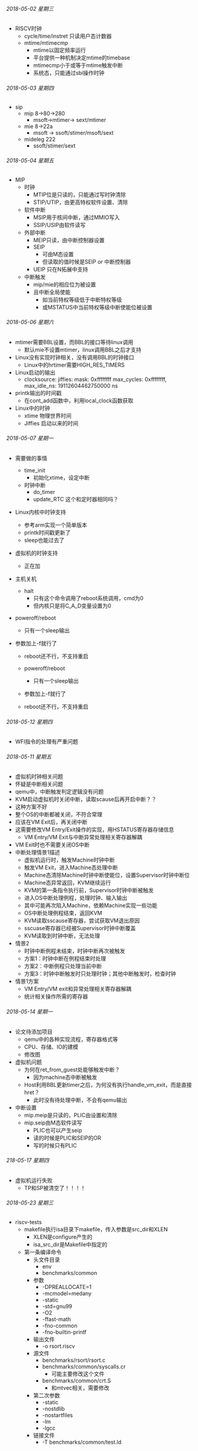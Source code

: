###### 2018-05-02 星期三

- RISCV时钟
  - cycle/time/instret 只读用户态计数器
  - mtime/mtimecmp
    - mtime以固定频率运行
    - 平台提供一种机制决定mtime的timebase
    - mtimecmp小于或等于mtime触发中断
    - 系统态，只能通过sbi操作时钟

###### 2018-05-03 星期四

- sip
  - mip 8->80->280
    - msoft->mtimer-> sext/mtimer
  - mie 8->22a
    - msoft -> ssoft/stimer/msoft/sext
  - mideleg 222
    - ssoft/stimer/sext

###### 2018-05-04 星期五

- MIP
  - 时钟
    - MTIP位是只读的，只能通过写时钟清除
    - STIP/UTIP，由更高特权软件设置、清除
  - 软件中断
    - MSIP用于核间中断，通过MMIO写入
    - SSIP/USIP由软件读写
  - 外部中断
    - MEIP只读，由中断控制器设置
    - SEIP
      - 可由M态设置
      - 但读取的值时候是SEIP or 中断控制器
    - UEIP 只在N拓展中支持
  - 中断触发
    - mip/mie的相应位为被设置
    - 且中断全局使能
      - 如当前特权等级低于中断特权等级
      - 或MSTATUS中当前特权等级中断使能位被设置

###### 2018-05-06 星期六

- mtimer需要BBL设置，而BBL的接口等待linux调用
  - 默认mie不设置mtimer，linux调用BBL之后才支持
- Linux没有实现时钟相关，没有调用BBL的时钟接口
  - Linux中的hrtimer需要HIGH_RES_TIMERS
- Linux启动的输出
  - clocksource: jiffies: mask: 0xffffffff max_cycles: 0xffffffff, max_idle_ns: 19112604462750000 ns
- printk输出的时间戳
  - 在cont_add函数中，利用local_clock函数获取
- Linux中的时钟
  - xtime 物理世界时间
  - Jiffies 启动以来的时间

###### 2018-05-07 星期一

- 需要做的事情
  - time_init
    - 初始化xtime，设定中断
  - 时钟中断
    - do_timer
    - update_RTC 这个和定时器相同吗？

- Linux内核中时钟支持
  - 参考arm实现一个简单版本
  - printk时间戳更新了
  - sleep也能过去了

- 虚拟机的时钟支持
  - 正在加

- 主机关机
  - halt
    - 只有这个命令调用了reboot系统调用，cmd为0
    - 但内核只是将C_A_D变量设置为0

- poweroff/reboot
  - 只有一个sleep输出

- 参数加上-f就行了
  - reboot还不行，不支持重启

  - poweroff/reboot
    - 只有一个sleep输出
  - 参数加上-f就行了
  - reboot还不行，不支持重启

###### 2018-05-12 星期四

-  WFI指令的处理有严重问题

######  2018-05-11 星期五

-  虚拟机时钟相关问题
  - 怀疑是中断相关问题
  - qemu中，中断触发判定逻辑没有问题
  - KVM启动虚拟机时关闭中断，读取scause后再开启中断？？
  - 这种方案不好
  - 整个OS的中断都被关闭，不符合常理
  - 应该在VM Exit后，再关闭中断
  - 这需要修改VM Entry/Exit操作的实现，用HSTATUS寄存器存储信息
    - VM  Entry/VM Exit与中断异常处理相关寄存器解耦
- VM Exit时也不需要关闭OS中断
- 中断处理情景1描述
  - 虚拟机运行时，触发Machine时钟中断
  - 触发VM Exit，进入Machine态处理中断
  - Machine态清除Machine时钟中断使能位，设置Supervisor时钟中断位
  - Machine态异常返回，KVM继续运行
  - KVM的第一条指令执行前，Supervisor时钟中断被触发
  - 进入OS中断处理例程，处理时钟、输入输出
  - 其中可能再次陷入Machine，依赖Machine实现一些功能
  - OS中断处理例程结束，返回KVM
  - KVM读取sscause寄存器，尝试获取VM退出原因
  - sscuase寄存器已经被Supervisor时钟中断覆盖
  - KVM读取到时钟中断，无法处理
- 情景2
  - 时钟中断例程未结束，时钟中断再次被触发
  - 方案1：时钟中断在例程结束时处理
  - 方案2：中断例程只处理当前中断
  - 方案3：时钟中断触发时只处理时钟；其他中断触发时，检查时钟
- 情景1方案
  - VM Entry/VM exit和异常处理相关寄存器解耦
  - 统计相关操作所需的寄存器

###### 2018-05-14 星期一

- 论文待添加项目
  - qemu中的各种实现流程，寄存器格式等
  - CPU、存储、IO的建模
  - 修改图
- 虚拟机问题
  - 为何在ret_from_guest处能够触发中断？
    - 因为machine态中断被触发
  - Host利用BBL更新timer之后，为何没有执行handle_vm_exit，而是直接hret？
    - 此时没有待处理中断，不会有qemu输出
- 中断设置
  - mip.meip是只读的，PLIC由设置和清除
  - mip.seip由M态软件读写
    - PLIC也可以产生seip
    - 读的时候是PLIC和SEIP的OR
    - 写的时候只有PLIC

###### 218-05-17 星期四

- 虚拟机运行失败
  - TP和SP被清空了！！！！
###### 2018-05-23 星期三

- riscv-tests
  - makefile执行isa目录下makefile，传入参数是src_dir和XLEN
    - XLEN是configure产生的
    - isa_src_dir是Makefile中指定的
  - 第一条编译命令
    - 头文件目录
      - env
      - benchmarks/common
    - 参数
      - -DPREALLOCATE=1
      - -mcmodel=medany
      - -static
      - -std=gnu99
      - -O2
      - -ffast-math
      - -fno-common
      - -fno-builtin-printf
    - 输出文件
      - -o rsort.riscv
    - 源文件
      - benchmarks/rsort/rsort.c
      - benchmarks/common/syscalls.cr
        - 可能主要修改这个文件
      - benchmarks/common/crt.S
        - 和mtvec相关，需要修改
    - 第二次参数
      - -static
      - -nostdlib
      - -nostartfiles
      - -lm
      - -lgcc
    - 链接文件
      - -T benchmarks/common/test.ld
